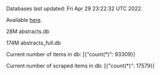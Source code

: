 Databases last updated: Fri Apr 29 23:22:32 UTC 2022. 

Available [here](https://github.com/cbeauhilton/ash-db/releases).


28M	abstracts.db

174M	abstracts_full.db

Current number of items in db:
[{"count(*)": 93309}]

Current number of scraped items in db:
[{"count(*)": 17579}]
